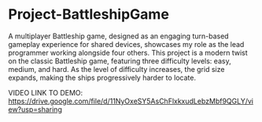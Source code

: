 # Project-BattleshipGame

A multiplayer Battleship game, designed as an engaging turn-based gameplay experience for shared devices, showcases my role as the lead programmer working alongside four others. This project is a modern twist on the classic Battleship game, featuring three difficulty levels: easy, medium, and hard. As the level of difficulty increases, the grid size expands, making the ships progressively harder to locate.

VIDEO LINK TO DEMO:
https://drive.google.com/file/d/11NyOxeSY5AsChFlxkxudLebzMbf9QGLY/view?usp=sharing
